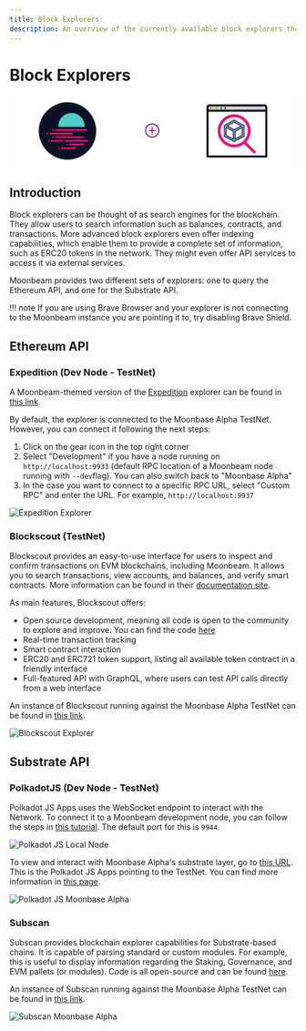 ```yaml
---
title: Block Explorers
description: An overview of the currently available block explorers that may be used to navigate the Substrate and Ethereum layers of the Moonbeam TestNet.
---
```

# Block Explorers

![Explorer Banner](/images/explorers/explorers-banner.png)

## Introduction 

Block explorers can be thought of as search engines for the blockchain. They allow users to search information such as balances, contracts, and transactions. More advanced block explorers even offer indexing capabilities, which enable them to provide a complete set of information, such as ERC20 tokens in the network. They might even offer API services to access it via external services.

Moonbeam provides two different sets of explorers: one to query the Ethereum API, and one for the Substrate API.

!!! note
    If you are using Brave Browser and your explorer is not connecting to the Moonbeam instance you are pointing it to, try disabling Brave Shield.

## Ethereum API

### Expedition (Dev Node - TestNet)

A Moonbeam-themed version of the [Expedition](https://github.com/etclabscore/expedition) explorer can be found in [this link](https://moonbeam-explorer.netlify.app/).

By default, the explorer is connected to the Moonbase Alpha TestNet. However, you can connect it following the next steps:

 1. Click on the gear icon in the top right corner
 2. Select "Development" if you have a node running on `http://localhost:9933` (default RPC location of a Moonbeam node running with `--dev`flag). You can also switch back to "Moonbase Alpha"
 3. In the case you want to connect to a specific RPC URL, select "Custom RPC" and enter the URL. For example, `http://localhost:9937`

![Expedition Explorer](/images/explorers/explorers-images-1.png)

### Blockscout (TestNet)

Blockscout provides an easy-to-use interface for users to inspect and confirm transactions on EVM blockchains, including Moonbeam. It allows you to search transactions, view accounts, and balances, and verify smart contracts. More information can be found in their [documentation site](https://docs.blockscout.com/).

As main features, Blockscout offers:

 - Open source development, meaning all code is open to the community to explore and improve. You can find the code [here](https://github.com/blockscout/blockscout)
 - Real-time transaction tracking
 - Smart contract interaction
 - ERC20 and ERC721 token support, listing all available token contract in a friendly interface
 - Full-featured API with GraphQL, where users can test API calls directly from a web interface

An instance of Blockscout running against the Moonbase Alpha TestNet can be found in [this link](https://moonbase-blockscout.testnet.moonbeam.network/).

![Blockscout Explorer](/images/explorers/explorers-images-2.png)

## Substrate API

### PolkadotJS (Dev Node - TestNet)

Polkadot JS Apps uses the WebSocket endpoint to interact with the Network. To connect it to a Moonbeam development node, you can follow the steps in [this tutorial](/builders/getting-started/local-node/#connecting-polkadot-js-apps-to-a-local-moonbeam-node). The default port for this is `9944`.

![Polkadot JS Local Node](/images/explorers/explorers-images-3.png)

To view and interact with Moonbase Alpha's substrate layer, go to [this URL](https://polkadot.js.org/apps/?rpc=wss%3A%2F%2Fwss.testnet.moonbeam.network#/explorer). This is the Polkadot JS Apps pointing to the TestNet. You can find more information in [this page](/tutorials/moonbase-alpha/wallets/polkadot-js-apps/).

![Polkadot JS Moonbase Alpha](/images/explorers/explorers-images-4.png)

### Subscan

Subscan provides blockchain explorer capabilities for Substrate-based chains. It is capable of parsing standard or custom modules. For example, this is useful to display information regarding the Staking, Governance, and EVM pallets (or modules). Code is all open-source and can be found [here](https://github.com/itering/subscan-essentials).

An instance of Subscan running against the Moonbase Alpha TestNet can be found in [this link](https://moonbase.subscan.io/).

![Subscan Moonbase Alpha](/images/explorers/explorers-images-5.png)
